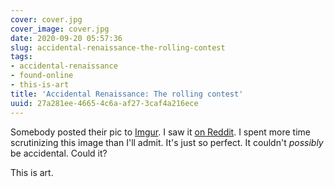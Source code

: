 ```yaml
---
cover: cover.jpg
cover_image: cover.jpg
date: 2020-09-20 05:57:36
slug: accidental-renaissance-the-rolling-contest
tags:
- accidental-renaissance
- found-online
- this-is-art
title: 'Accidental Renaissance: The rolling contest'
uuid: 27a281ee-4665-4c6a-af27-3caf4a216ece
---
```


[Imgur]: https://imgur.com/e6BNB31
[on Reddit]: https://www.reddit.com/r/AccidentalRenaissance/comments/ivxfp7/the_rolling_contest/

Somebody posted their pic to [Imgur][]. I saw it [on Reddit][].
I spent more time scrutinizing this image than I'll admit. It's just so perfect.
It couldn't *possibly* be accidental. Could it?

This is art.